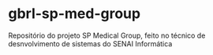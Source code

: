 # gbrl-sp-med-group
Repositório do projeto SP Medical Group, feito no técnico de desnvolvimento de sistemas do SENAI Informática

